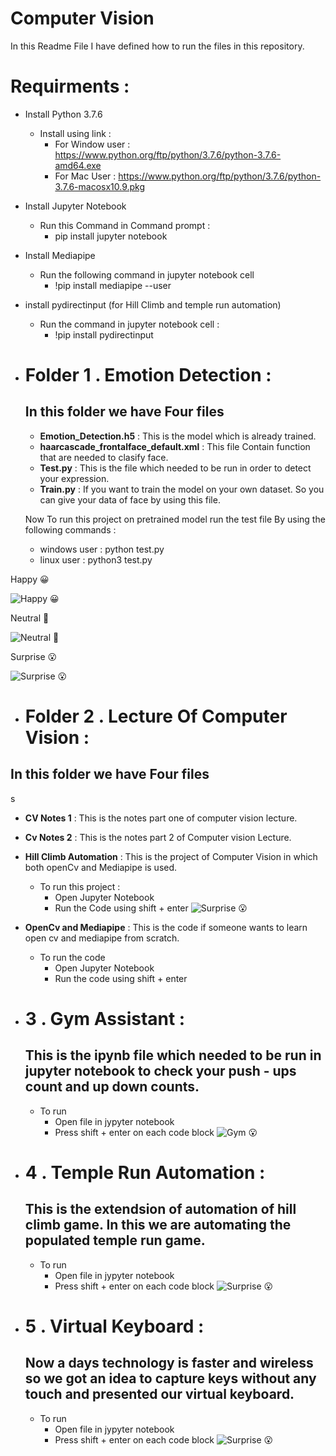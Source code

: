 # **Computer Vision**
In this Readme File I have defined how to run the files in this repository.

# Requirments :
* Install Python 3.7.6
    * Install using link :
        * For Window user : https://www.python.org/ftp/python/3.7.6/python-3.7.6-amd64.exe
        * For Mac User  : https://www.python.org/ftp/python/3.7.6/python-3.7.6-macosx10.9.pkg
* Install Jupyter Notebook
    * Run this Command in Command prompt :
        * pip install jupyter notebook
* Install Mediapipe
    * Run the following command in jupyter notebook cell
         * !pip install mediapipe --user
* install pydirectinput (for Hill Climb and temple run automation)
    * Run the command in jupyter notebook cell :
         * !pip install pydirectinput
* # Folder 1 .   Emotion Detection :
  ## In this folder we have Four files
   
   * **Emotion_Detection.h5** : This is the model which is already trained.
   * **haarcascade_frontalface_default.xml** : This file Contain function that are needed to clasify face.
   * **Test.py**  : This is the file which needed to be run in order to detect your expression.
   * **Train.py** : If you want to train the model on your own dataset. So you can give your data of face by using this file.

    Now To run this project on pretrained model run the test file By using the following commands :

    * windows user  : python test.py
    * linux user  : python3 test.py
    
Happy 😀

![Happy 😀](Computer-Vision-By-Ankit/Emotion1.jpeg "Title")

Neutral 🙂

![Neutral 🙂](Computer-Vision-By-Ankit/Emotion2.jpeg "Title")


Surprise 😮

![Surprise 😮](Computer-Vision-By-Ankit/Emotion3.jpeg "Title")



* # Folder 2 .   Lecture Of Computer Vision :
## In this folder we have Four files
s   
   * **CV Notes 1** : This is the notes part one of computer vision lecture.
   * **Cv Notes 2** : This is the notes part 2 of Computer vision Lecture. 
   * **Hill Climb Automation**  :  This is the project of Computer Vision in which both openCv and Mediapipe is used. 
        *   To run this project : 
            * Open Jupyter Notebook
            * Run the Code using shift + enter
         ![Surprise 😮](Computer-Vision-By-Ankit/hil.jpeg "Title")
   
   * **OpenCv and Mediapipe** : This is the code if someone wants to learn open cv and mediapipe from scratch.
        * To run the code 
             * Open Jupyter Notebook
             * Run the code using shift + enter


* # 3 . Gym Assistant : 
    ## This is the ipynb file which needed to be run in jupyter notebook to check your push - ups count and up down counts.

    * To run 
        * Open file in jypyter notebook
        * Press shift + enter on each code block
         ![Gym 😮](Computer-Vision-By-Ankit/Gym.jpeg "Title")

* # 4 . Temple Run Automation  : 
    ## This is the extendsion of automation of hill climb game. In this we are automating the  populated temple run game.

    * To run 
        * Open file in jypyter notebook
        * Press shift + enter on each code block
         ![Surprise 😮](Computer-Vision-By-Ankit/Temple.jpeg "Title")

* # 5 . Virtual Keyboard  : 
    ##  Now a days technology is faster and wireless so we got an idea to capture keys without any touch and presented our virtual keyboard.

    * To run 
        * Open file in jypyter notebook
        * Press shift + enter on each code block
         ![Surprise 😮](Computer-Vision-By-Ankit/keyboard.jpeg "Title")